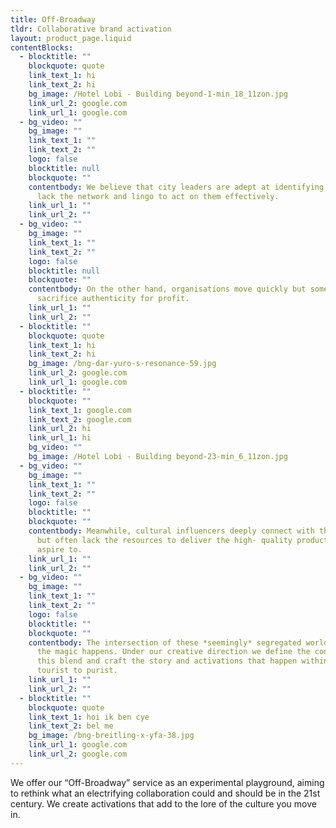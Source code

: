 ```yaml
---
title: Off-Broadway
tldr: Collaborative brand activation
layout: product_page.liquid
contentBlocks:
  - blocktitle: ""
    blockquote: quote
    link_text_1: hi
    link_text_2: hi
    bg_image: /Hotel Lobi - Building beyond-1-min_18_11zon.jpg
    link_url_2: google.com
    link_url_1: google.com
  - bg_video: ""
    bg_image: ""
    link_text_1: ""
    link_text_2: ""
    logo: false
    blocktitle: null
    blockquote: ""
    contentbody: We believe that city leaders are adept at identifying needs but may
      lack the network and lingo to act on them effectively.
    link_url_1: ""
    link_url_2: ""
  - bg_video: ""
    bg_image: ""
    link_text_1: ""
    link_text_2: ""
    logo: false
    blocktitle: null
    blockquote: ""
    contentbody: On the other hand, organisations move quickly but sometimes
      sacrifice authenticity for profit.
    link_url_1: ""
    link_url_2: ""
  - blocktitle: ""
    blockquote: quote
    link_text_1: hi
    link_text_2: hi
    bg_image: /bng-dar-yuro-s-resonance-59.jpg
    link_url_2: google.com
    link_url_1: google.com
  - blocktitle: ""
    blockquote: ""
    link_text_1: google.com
    link_text_2: google.com
    link_url_2: hi
    link_url_1: hi
    bg_video: ""
    bg_image: /Hotel Lobi - Building beyond-23-min_6_11zon.jpg
  - bg_video: ""
    bg_image: ""
    link_text_1: ""
    link_text_2: ""
    logo: false
    blocktitle: ""
    blockquote: ""
    contentbody: Meanwhile, cultural influencers deeply connect with their audience
      but often lack the resources to deliver the high- quality productions they
      aspire to.
    link_url_1: ""
    link_url_2: ""
  - bg_video: ""
    bg_image: ""
    link_text_1: ""
    link_text_2: ""
    logo: false
    blocktitle: ""
    blockquote: ""
    contentbody: The intersection of these *seemingly* segregated worlds, is where
      the magic happens. Under our creative direction we define the contours of
      this blend and craft the story and activations that happen within. From
      tourist to purist.
    link_url_1: ""
    link_url_2: ""
  - blocktitle: ""
    blockquote: quote
    link_text_1: hoi ik ben cye
    link_text_2: bel me
    bg_image: /bng-breitling-x-yfa-38.jpg
    link_url_1: google.com
    link_url_2: google.com
---
```


We offer our “Off-Broadway” service as an experimental playground, aiming to
rethink what an electrifying collaboration could and should be in the 21st century.
We create activations that add to the lore of the culture you move in.